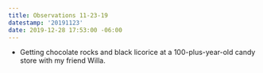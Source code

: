 ```yaml
---
title: Observations 11-23-19
datestamp: '20191123'
date: 2019-12-28 17:53:00 -06:00
---
```


- Getting chocolate rocks and black licorice at a 100-plus-year-old candy store with my friend Willa.
